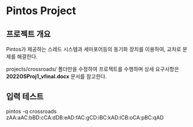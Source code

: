 # Pintos Project

## 프로젝트 개요
Pintos가 제공하는 스레드 시스템과 세마포어등의 동기화 장치를 이용하여, 교차로 문제를 해결한다.

projects/crossroads/ 폴더만을 수정하여 프로젝트를 수행하며 상세 요구사항은 **2022OSProj1_vfinal.docx** 문서를 참고한다.

## 입력 테스트
pintos -q crossroads zAA:aAC:bBD:cCA:dDB:eAD:fAC:gCD:iBC:kAD:lCB:oCA:pBC:qAD

